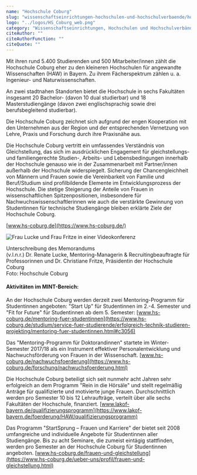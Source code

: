 ```yaml
---
name: "Hochschule Coburg"
slug: "wissenschaftseinrichtungen-hochschulen-und-hochschulverbaende/hochschule-coburg"
logo: "../logos/HS_Coburg_web.png"
category: "Wissenschaftseinrichtungen, Hochschulen und Hochschulverbände"
citeAuthor: ""
citeAuthorFunction: ""
citeQuote: ""
---
```


Mit ihren rund 5.400 Studierenden und 500 Mitarbeiter/innen zählt die Hochschule Coburg eher zu den kleineren Hochschulen für angewandte Wissenschaften (HAW) in Bayern. Zu ihrem Fächerspektrum zählen u. a. Ingenieur- und Naturwissenschaften.

An zwei stadtnahen Standorten bietet die Hochschule in sechs Fakultäten insgesamt 20 Bachelor- (davon 10 dual studierbar) und 18 Masterstudiengänge (davon zwei englischsprachig sowie drei berufsbegleitend studierbar).

Die Hochschule Coburg zeichnet sich aufgrund der engen Kooperation mit den Unternehmen aus der Region und der entsprechenden Vernetzung von Lehre, Praxis und Forschung durch ihre Praxisnähe aus.

Die Hochschule Coburg vertritt ein umfassendes Verständnis von Gleichstellung, das sich im ausdrücklichen Engagement für gleichstellungs- und familiengerechte Studien-, Arbeits- und Lebensbedingungen innerhalb der Hochschule genauso wie in der Zusammenarbeit mit Partner/innen außerhalb der Hochschule widerspiegelt. Sicherung der Chancengleichheit von Männern und Frauen sowie die Vereinbarkeit von Familie und Beruf/Studium sind profilbildende Elemente im Entwicklungsprozess der Hochschule. Die stetige Steigerung der Anteile von Frauen in wissenschaftlichen Spitzenpositionen, insbesondere für Nachwuchswissenschaftlerinnen wie auch die verstärkte Gewinnung von Studentinnen für technische Studiengänge bleiben erklärte Ziele der Hochschule Coburg.

[www.hs-coburg.de](https://www.hs-coburg.de/)

![Frau Lucke und Frau Fritze in einer Videokonferenz](https://www.komm-mach-mint.de/var/mint/storage/images/_aliases/large/7/0/5/6/126507-1-ger-DE/Fritze_Lucke_Frauen_in_MINT_Berufen.jpg)

Unterschreibung des Memorandums  
(v.l.n.r.) Dr. Renate Lucke, Mentoring-Managerin & Recruitingbeauftragte für Professorinnen und Dr. Christiane Fritze, Präsidentin der Hochschule Coburg  
Foto: Hochschule Coburg

#### Aktivitäten im MINT-Bereich:

An der Hochschule Coburg werden derzeit zwei Mentoring-Programm für Studentinnen angeboten: "Start Up" für Studentinnen im 2.-4. Semester und "Fit for Future" für Studentinnen ab dem 5. Semester: [www.hs-coburg.de/mentoring-fuer-studentinnen](https://www.hs-coburg.de/studium/service-fuer-studierende/erfolgreich-technik-studieren-projekting/mentoring-fuer-studentinnen.html#c3056)

Das "Mentoring-Programm für Doktorandinnen" startete im Winter-Semester 2017/18 als ein Instrument effektiver Personalentwicklung und Nachwuchsförderung von Frauen in der Wissenschaft. [www.hs-coburg.de/nachwuchsfoerderung](https://www.hs-coburg.de/forschung/nachwuchsfoerderung.html)

Die Hochschule Coburg beteiligt sich seit nunmehr acht Jahren sehr erfolgreich an dem Programm "Rein in die Hörsäle" und stellt regelmäßig Anträge für qualifizierte und motivierte junge Frauen. Durchschnittlich werden pro Semester 10 bis 12 Lehraufträge, verteilt über alle sechs Fakultäten der Hochschule, finanziert. [www.lakof-bayern.de/qualifizierungsprogramm](https://www.lakof-bayern.de/foerderung/HAW/qualifizierungsprogramm)

Das Programm "StartSprung – Frauen und Karriere" der bietet seit 2008 umfangreiche und individuelle Angebote für Studentinnen aller Studiengänge. Bis zu acht Seminare, die zumeist eintägig stattfinden, werden pro Semester an der Hochschule Coburg für Studentinnen angeboten. [www.hs-coburg.de/frauen-und-gleichstellung](https://www.hs-coburg.de/ueber-uns/profil/frauen-und-gleichstellung.html)
